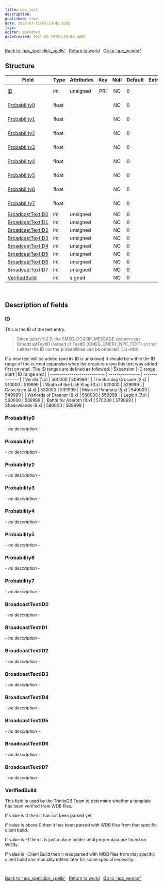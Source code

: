 ```yaml
---
title: npc_text
description: 
published: true
date: 2022-07-11T09:18:42.038Z
tags: 
editor: markdown
dateCreated: 2021-08-30T09:33:08.406Z
---
```


<a href="https://trinitycore.info/en/database/master/world/npc_spellclick_spells" class="mt-5 v-btn v-btn--depressed v-btn--flat v-btn--outlined theme--light v-size--default darkblue--text text--lighten-3"><span class="v-btn__content"><i aria-hidden="true" class="v-icon notranslate v-icon--left mdi mdi-arrow-left theme--light"></i><span>Back to 'npc_spellclick_spells'</span></span></a>&nbsp;&nbsp;&nbsp;<a href="https://trinitycore.info/en/database/master/world/home" class="mt-5 v-btn v-btn--depressed v-btn--flat v-btn--outlined theme--light v-size--default darkblue--text text--lighten-3"><span class="v-btn__content"><i aria-hidden="true" class="v-icon notranslate v-icon--left mdi mdi-home-outline theme--light"></i><span>Return to world</span></span></a>&nbsp;&nbsp;&nbsp;<a href="https://trinitycore.info/en/database/master/world/npc_vendor" class="mt-5 v-btn v-btn--depressed v-btn--flat v-btn--outlined theme--light v-size--default darkblue--text text--lighten-3"><span class="v-btn__content"><span>Go to 'npc_vendor'</span><i aria-hidden="true" class="v-icon notranslate v-icon--right mdi mdi-arrow-right theme--light"></i></span></a>

## Structure

| Field | Type | Attributes | Key | Null | Default | Extra | Comment | Source in sniff |
| --- | --- | --- | :---: | :---: | --- | --- | --- | --- |
| [ID](#id) | int | unsigned | PRI | NO | 0 |  |  | SMSG_QUERY_NPC_TEXT_RESPONSE (before 9.2.5) |
| [Probability0](#probability0) | float |  |  | NO | 0 |  |  | SMSG_QUERY_NPC_TEXT_RESPONSE (before 9.2.5) |
| [Probability1](#probability1) | float |  |  | NO | 0 |  |  | SMSG_QUERY_NPC_TEXT_RESPONSE (before 9.2.5) |
| [Probability2](#probability2) | float |  |  | NO | 0 |  |  | SMSG_QUERY_NPC_TEXT_RESPONSE (before 9.2.5) |
| [Probability3](#probability3) | float |  |  | NO | 0 |  |  | SMSG_QUERY_NPC_TEXT_RESPONSE (before 9.2.5) |
| [Probability4](#probability4) | float |  |  | NO | 0 |  |  | SMSG_QUERY_NPC_TEXT_RESPONSE (before 9.2.5) |
| [Probability5](#probability5) | float |  |  | NO | 0 |  |  | SMSG_QUERY_NPC_TEXT_RESPONSE (before 9.2.5) |
| [Probability6](#probability6) | float |  |  | NO | 0 |  |  | SMSG_QUERY_NPC_TEXT_RESPONSE (before 9.2.5) |
| [Probability7](#probability7) | float |  |  | NO | 0 |  |  | SMSG_QUERY_NPC_TEXT_RESPONSE (before 9.2.5) |
| [BroadcastTextID0](#broadcasttextid0) | int | unsigned |  | NO | 0 |  |  | fetched from hotfixes db (via wpp) |
| [BroadcastTextID1](#broadcasttextid1) | int | unsigned |  | NO | 0 |  |  | fetched from hotfixes db (via wpp) |
| [BroadcastTextID2](#broadcasttextid2) | int | unsigned |  | NO | 0 |  |  | fetched from hotfixes db (via wpp) |
| [BroadcastTextID3](#broadcasttextid3) | int | unsigned |  | NO | 0 |  |  | fetched from hotfixes db (via wpp) |
| [BroadcastTextID4](#broadcasttextid4) | int | unsigned |  | NO | 0 |  |  | fetched from hotfixes db (via wpp) |
| [BroadcastTextID5](#broadcasttextid5) | int | unsigned |  | NO | 0 |  |  | fetched from hotfixes db (via wpp) |
| [BroadcastTextID6](#broadcasttextid6) | int | unsigned |  | NO | 0 |  |  | fetched from hotfixes db (via wpp) |
| [BroadcastTextID7](#broadcasttextid7) | int | unsigned |  | NO | 0 |  |  | fetched from hotfixes db (via wpp) |
| [VerifiedBuild](#verifiedbuild) | int | signed |  | NO | 0 |  |  | generated |
&nbsp;
## Description of fields

### ID
This is the ID of the text entry.

> Since patch 9.2.5, the SMSG_GOSSIP_MESSAGE system uses BroadcastTextID instead of TextID (CMSG_QUERY_NPC_TEXT) so that neither the ID nor the probabilities can be obtained.
{.is-info}

If a new text will be added (and its ID is unknown) it should be within the ID range of the current expansion when the creature using this text was added first on retail.
The ID ranges are defined as followed:
|                    Expansion | ID range start   | ID range end   |
| ---------------------------- | ---------------- | -------------- |
| Vanilla (1.x)                |           500000 |         509999 |
| The Burning Crusade (2.x)    |           510000 |         519999 |
| Wrath of the Lich King (3.x) |           520000 |         529999 |
| Cataclysm (4.x)              |           530000 |         539999 |
| Mists of Pandaria (5.x)      |           540000 |         549999 |
| Warlords of Draenor (6.x)    |           550000 |         559999 |
| Legion (7.x)                 |           560000 |         569999 |
| Battle for Azeroth (8.x)     |           570000 |         579999 |
| Shadowlands (9.x)            |           580000 |         589999 |
&nbsp;

### Probability0
*- no description -*
&nbsp;

### Probability1
*- no description -*
&nbsp;

### Probability2
*- no description -*
&nbsp;

### Probability3
*- no description -*
&nbsp;

### Probability4
*- no description -*
&nbsp;

### Probability5
*- no description -*
&nbsp;

### Probability6
*- no description -*
&nbsp;

### Probability7
*- no description -*
&nbsp;

### BroadcastTextID0
*- no description -*
&nbsp;

### BroadcastTextID1
*- no description -*
&nbsp;

### BroadcastTextID2
*- no description -*
&nbsp;

### BroadcastTextID3
*- no description -*
&nbsp;

### BroadcastTextID4
*- no description -*
&nbsp;

### BroadcastTextID5
*- no description -*
&nbsp;

### BroadcastTextID6
*- no description -*
&nbsp;

### BroadcastTextID7
*- no description -*
&nbsp;

### VerifiedBuild
This field is used by the TrinityDB Team to determine whether a template has been verified from WDB files.

If value is 0 then it has not been parsed yet.

If value is above 0 then it has been parsed with WDB files from that specific client build.

If value is -1 then it is just a place holder until proper data are found on WDBs.

If value is -Client Build then it was parsed with WDB files from that specific client build and manually edited later for some special necessity.

&nbsp;

<a href="https://trinitycore.info/en/database/master/world/npc_spellclick_spells" class="mt-5 v-btn v-btn--depressed v-btn--flat v-btn--outlined theme--light v-size--default darkblue--text text--lighten-3"><span class="v-btn__content"><i aria-hidden="true" class="v-icon notranslate v-icon--left mdi mdi-arrow-left theme--light"></i><span>Back to 'npc_spellclick_spells'</span></span></a>&nbsp;&nbsp;&nbsp;<a href="https://trinitycore.info/en/database/master/world/home" class="mt-5 v-btn v-btn--depressed v-btn--flat v-btn--outlined theme--light v-size--default darkblue--text text--lighten-3"><span class="v-btn__content"><i aria-hidden="true" class="v-icon notranslate v-icon--left mdi mdi-home-outline theme--light"></i><span>Return to world</span></span></a>&nbsp;&nbsp;&nbsp;<a href="https://trinitycore.info/en/database/master/world/npc_vendor" class="mt-5 v-btn v-btn--depressed v-btn--flat v-btn--outlined theme--light v-size--default darkblue--text text--lighten-3"><span class="v-btn__content"><span>Go to 'npc_vendor'</span><i aria-hidden="true" class="v-icon notranslate v-icon--right mdi mdi-arrow-right theme--light"></i></span></a>

